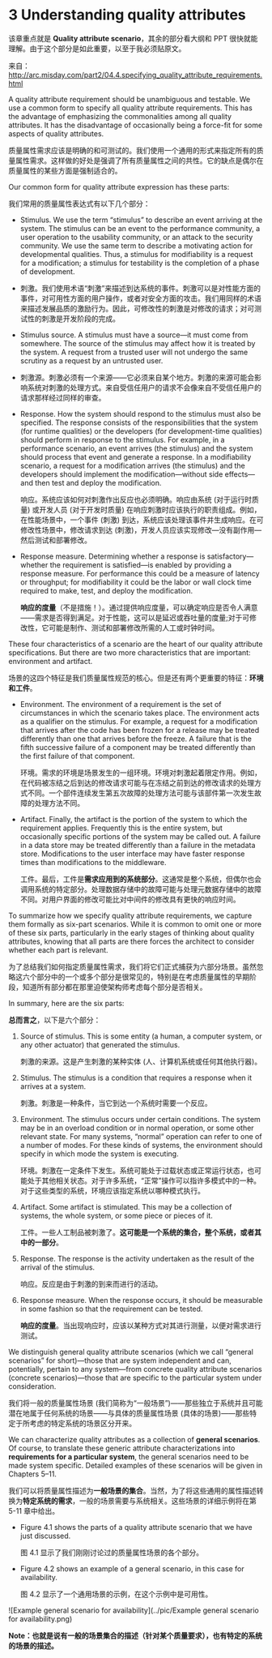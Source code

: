# 3 Understanding quality attributes

该章重点就是 **Quality attribute scenario**，其余的部分看大纲和 PPT 很快就能理解。由于这个部分是如此重要，以至于我必须贴原文。

来自：<http://arc.misday.com/part2/04.4.specifying_quality_attribute_requirements.html>

A quality attribute requirement should be unambiguous and testable. We use a common form to specify all quality attribute requirements. This has the advantage of emphasizing the commonalities among all quality attributes. It has the disadvantage of occasionally being a force-fit for some aspects of quality attributes.

质量属性需求应该是明确的和可测试的。我们使用一个通用的形式来指定所有的质量属性需求。这样做的好处是强调了所有质量属性之间的共性。它的缺点是偶尔在质量属性的某些方面是强制适合的。

Our common form for quality attribute expression has these parts:

我们常用的质量属性表达式有以下几个部分：

- Stimulus. We use the term “stimulus” to describe an event arriving at the system. The stimulus can be an event to the performance community, a user operation to the usability community, or an attack to the security community. We use the same term to describe a motivating action for developmental qualities. Thus, a stimulus for modifiability is a request for a modification; a stimulus for testability is the completion of a phase of development.
- 刺激。我们使用术语“刺激”来描述到达系统的事件。刺激可以是对性能方面的事件，对可用性方面的用户操作，或者对安全方面的攻击。我们用同样的术语来描述发展品质的激励行为。因此，可修改性的刺激是对修改的请求；对可测试性的刺激是开发阶段的完成。

- Stimulus source. A stimulus must have a source—it must come from somewhere. The source of the stimulus may affect how it is treated by the system. A request from a trusted user will not undergo the same scrutiny as a request by an untrusted user.
- 刺激源。刺激必须有一个来源——它必须来自某个地方。刺激的来源可能会影响系统对刺激的处理方式。来自受信任用户的请求不会像来自不受信任用户的请求那样经过同样的审查。

- Response. How the system should respond to the stimulus must also be specified. The response consists of the responsibilities that the system (for runtime qualities) or the developers (for development-time qualities) should perform in response to the stimulus. For example, in a performance scenario, an event arrives (the stimulus) and the system should process that event and generate a response. In a modifiability scenario, a request for a modification arrives (the stimulus) and the developers should implement the modification—without side effects—and then test and deploy the modification.

  响应。系统应该如何对刺激作出反应也必须明确。响应由系统 (对于运行时质量) 或开发人员 (对于开发时质量) 在响应刺激时应该执行的职责组成。例如，在性能场景中，一个事件 (刺激) 到达，系统应该处理该事件并生成响应。在可修改性场景中，修改请求到达 (刺激)，开发人员应该实现修改—没有副作用—然后测试和部署修改。

- Response measure. Determining whether a response is satisfactory—whether the requirement is satisfied—is enabled by providing a response measure. For performance this could be a measure of latency or throughput; for modifiability it could be the labor or wall clock time required to make, test, and deploy the modification.

  **响应的度量**（不是措施！）。通过提供响应度量，可以确定响应是否令人满意——需求是否得到满足。对于性能，这可以是延迟或吞吐量的度量;对于可修改性，它可能是制作、测试和部署修改所需的人工或时钟时间。

These four characteristics of a scenario are the heart of our quality attribute specifications. But there are two more characteristics that are important: environment and artifact.

场景的这四个特征是我们质量属性规范的核心。但是还有两个更重要的特征：**环境和工件**。

- Environment. The environment of a requirement is the set of circumstances in which the scenario takes place. The environment acts as a qualifier on the stimulus. For example, a request for a modification that arrives after the code has been frozen for a release may be treated differently than one that arrives before the freeze. A failure that is the fifth successive failure of a component may be treated differently than the first failure of that component.

  环境。需求的环境是场景发生的一组环境。环境对刺激起着限定作用。例如，在代码被冻结之后到达的修改请求可能与在冻结之前到达的修改请求的处理方式不同。一个部件连续发生第五次故障的处理方法可能与该部件第一次发生故障的处理方法不同。

- Artifact. Finally, the artifact is the portion of the system to which the requirement applies. Frequently this is the entire system, but occasionally specific portions of the system may be called out. A failure in a data store may be treated differently than a failure in the metadata store. Modifications to the user interface may have faster response times than modifications to the middleware.

  工件。最后，工件是**需求应用到的系统部分**。这通常是整个系统，但偶尔也会调用系统的特定部分。处理数据存储中的故障可能与处理元数据存储中的故障不同。对用户界面的修改可能比对中间件的修改具有更快的响应时间。

To summarize how we specify quality attribute requirements, we capture them formally as six-part scenarios. While it is common to omit one or more of these six parts, particularly in the early stages of thinking about quality attributes, knowing that all parts are there forces the architect to consider whether each part is relevant.

为了总结我们如何指定质量属性需求，我们将它们正式捕获为六部分场景。虽然忽略这六个部分中的一个或多个部分是很常见的，特别是在考虑质量属性的早期阶段，知道所有部分都在那里迫使架构师考虑每个部分是否相关。

In summary, here are the six parts:

**总而言之**，以下是六个部分：

1. Source of stimulus. This is some entity (a human, a computer system, or any other actuator) that generated the stimulus.

   刺激的来源。这是产生刺激的某种实体 (人、计算机系统或任何其他执行器)。

2. Stimulus. The stimulus is a condition that requires a response when it arrives at a system.

   刺激。刺激是一种条件，当它到达一个系统时需要一个反应。

3. Environment. The stimulus occurs under certain conditions. The system may be in an overload condition or in normal operation, or some other relevant state. For many systems, “normal” operation can refer to one of a number of modes. For these kinds of systems, the environment should specify in which mode the system is executing.

   环境。刺激在一定条件下发生。系统可能处于过载状态或正常运行状态，也可能处于其他相关状态。对于许多系统，“正常”操作可以指许多模式中的一种。对于这些类型的系统，环境应该指定系统以哪种模式执行。

4. Artifact. Some artifact is stimulated. This may be a collection of systems, the whole system, or some piece or pieces of it.

   工件。一些人工制品被刺激了。**这可能是一个系统的集合，整个系统，或者其中的一部分**。

5. Response. The response is the activity undertaken as the result of the arrival of the stimulus.

   响应。反应是由于刺激的到来而进行的活动。

6. Response measure. When the response occurs, it should be measurable in some fashion so that the requirement can be tested.

   **响应的度量**。当出现响应时，应该以某种方式对其进行测量，以便对需求进行测试。

We distinguish general quality attribute scenarios (which we call “general scenarios” for short)—those that are system independent and can, potentially, pertain to any system—from concrete quality attribute scenarios (concrete scenarios)—those that are specific to the particular system under consideration.

我们将一般的质量属性场景 (我们简称为“一般场景”)——那些独立于系统并且可能潜在地属于任何系统的场景——与具体的质量属性场景 (具体的场景)——那些特定于所考虑的特定系统的场景区分开来。

We can characterize quality attributes as a collection of **general scenarios**. Of course, to translate these generic attribute characterizations into **requirements for a particular system**, the general scenarios need to be made system specific. Detailed examples of these scenarios will be given in Chapters 5–11.

我们可以将质量属性描述为**一般场景的集合**。当然，为了将这些通用的属性描述转换为**特定系统的需求**，一般的场景需要与系统相关。这些场景的详细示例将在第 5-11 章中给出。

- Figure 4.1 shows the parts of a quality attribute scenario that we have just discussed.

  图 4.1 显示了我们刚刚讨论过的质量属性场景的各个部分。

- Figure 4.2 shows an example of a general scenario, in this case for availability.

  图 4.2 显示了一个通用场景的示例，在这个示例中是可用性。

![Example general scenario for availability](../pic/Example general scenario for availability.png)

**Note：也就是说有一般的场景集合的描述（针对某个质量要求），也有特定的系统的场景的描述。**
